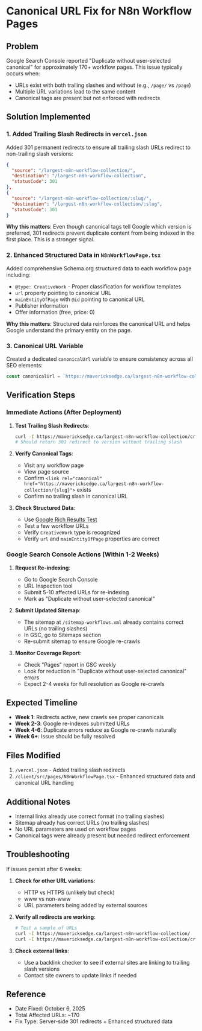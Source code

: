 # Canonical URL Fix for N8n Workflow Pages

## Problem
Google Search Console reported "Duplicate without user-selected canonical" for approximately 170+ workflow pages. This issue typically occurs when:
- URLs exist with both trailing slashes and without (e.g., `/page/` vs `/page`)
- Multiple URL variations lead to the same content
- Canonical tags are present but not enforced with redirects

## Solution Implemented

### 1. Added Trailing Slash Redirects in `vercel.json`
Added 301 permanent redirects to ensure all trailing slash URLs redirect to non-trailing slash versions:

```json
{
  "source": "/largest-n8n-workflow-collection/",
  "destination": "/largest-n8n-workflow-collection",
  "statusCode": 301
},
{
  "source": "/largest-n8n-workflow-collection/:slug/",
  "destination": "/largest-n8n-workflow-collection/:slug",
  "statusCode": 301
}
```

**Why this matters**: Even though canonical tags tell Google which version is preferred, 301 redirects prevent duplicate content from being indexed in the first place. This is a stronger signal.

### 2. Enhanced Structured Data in `N8nWorkflowPage.tsx`
Added comprehensive Schema.org structured data to each workflow page including:
- `@type: CreativeWork` - Proper classification for workflow templates
- `url` property pointing to canonical URL
- `mainEntityOfPage` with `@id` pointing to canonical URL
- Publisher information
- Offer information (free, price: 0)

**Why this matters**: Structured data reinforces the canonical URL and helps Google understand the primary entity on the page.

### 3. Canonical URL Variable
Created a dedicated `canonicalUrl` variable to ensure consistency across all SEO elements:
```typescript
const canonicalUrl = `https://mavericksedge.ca/largest-n8n-workflow-collection/${workflow.slug}`;
```

## Verification Steps

### Immediate Actions (After Deployment)
1. **Test Trailing Slash Redirects**:
   ```bash
   curl -I https://mavericksedge.ca/largest-n8n-workflow-collection/create-a-new-task-in-todoist/
   # Should return 301 redirect to version without trailing slash
   ```

2. **Verify Canonical Tags**:
   - Visit any workflow page
   - View page source
   - Confirm `<link rel="canonical" href="https://mavericksedge.ca/largest-n8n-workflow-collection/{slug}">` exists
   - Confirm no trailing slash in canonical URL

3. **Check Structured Data**:
   - Use [Google Rich Results Test](https://search.google.com/test/rich-results)
   - Test a few workflow URLs
   - Verify `CreativeWork` type is recognized
   - Verify `url` and `mainEntityOfPage` properties are correct

### Google Search Console Actions (Within 1-2 Weeks)

1. **Request Re-indexing**:
   - Go to Google Search Console
   - URL Inspection tool
   - Submit 5-10 affected URLs for re-indexing
   - Mark as "Duplicate without user-selected canonical"

2. **Submit Updated Sitemap**:
   - The sitemap at `/sitemap-workflows.xml` already contains correct URLs (no trailing slashes)
   - In GSC, go to Sitemaps section
   - Re-submit sitemap to ensure Google re-crawls

3. **Monitor Coverage Report**:
   - Check "Pages" report in GSC weekly
   - Look for reduction in "Duplicate without user-selected canonical" errors
   - Expect 2-4 weeks for full resolution as Google re-crawls

## Expected Timeline

- **Week 1**: Redirects active, new crawls see proper canonicals
- **Week 2-3**: Google re-indexes submitted URLs
- **Week 4-6**: Duplicate errors reduce as Google re-crawls naturally
- **Week 6+**: Issue should be fully resolved

## Files Modified

1. `/vercel.json` - Added trailing slash redirects
2. `/client/src/pages/N8nWorkflowPage.tsx` - Enhanced structured data and canonical URL handling

## Additional Notes

- Internal links already use correct format (no trailing slashes)
- Sitemap already has correct URLs (no trailing slashes)
- No URL parameters are used on workflow pages
- Canonical tags were already present but needed redirect enforcement

## Troubleshooting

If issues persist after 6 weeks:

1. **Check for other URL variations**:
   - HTTP vs HTTPS (unlikely but check)
   - www vs non-www
   - URL parameters being added by external sources

2. **Verify all redirects are working**:
   ```bash
   # Test a sample of URLs
   curl -I https://mavericksedge.ca/largest-n8n-workflow-collection/
   curl -I https://mavericksedge.ca/largest-n8n-workflow-collection/create-a-new-task-in-todoist/
   ```

3. **Check external links**:
   - Use a backlink checker to see if external sites are linking to trailing slash versions
   - Contact site owners to update links if needed

## Reference
- Date Fixed: October 6, 2025
- Total Affected URLs: ~170
- Fix Type: Server-side 301 redirects + Enhanced structured data

